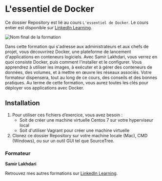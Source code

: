 # L'essentiel de Docker

Ce dossier Repository est lié au cours `L'essentiel de Docker`. Le cours entier est disponible sur [LinkedIn Learning][lil-course-url].

![Nom final de la formation][lil-thumbnail-url] 

Dans cette formation qui s'adresse aux administrateurs et aux chefs de projet, vous découvrirez Docker, une plateforme de lancement d'applications en conteneurs logiciels. Avec Samir Lakhdari, vous verrez en quoi consiste Docker, puis comment l'installer et le configurer. Vous apprendrez à utiliser les images, à exécuter et à gérer des conteneurs de données, des volumes, et à mettre en œuvre les réseaux associés. Votre formateur dispensera, tout au long de ce cours, des conseils et des bonnes pratiques. Au terme de cette formation, vous aurez toutes les clés pour déployer vos applications avec Docker.

## Installation

1. Pour utiliser ces fichiers d’exercice, vous avez besoin : 
   - Soit de créer une machine virtuelle Centos 7 sur votre hyperviseur local
   - Soit d'utiliser Vagrant pour créer une machine virtuelle 
2. Clonez ce dossier Repository sur votre machine locale (Mac), CMD (Windows), ou sur un outil GUI tel que SourceTree. 

### Formateur

**Samir Lakhdari** 

 Retrouvez mes autres formations sur [LinkedIn Learning][lil-URL-trainer].

[0]: # (Replace these placeholder URLs with actual course URLs)
[lil-course-url]: https://www.linkedin.com/learning/l-essentiel-de-docker
[lil-thumbnail-url]: https://media.licdn.com/dms/image/D560DAQH4sy3jxZLQIg/learning-public-crop_675_1200/0/1681459196100?e=2147483647&v=beta&t=vLr8JC7JYO9i1VuW3llYazQBWLlNc7P2cjKM9IGNQNM
[lil-URL-trainer]: https://www.linkedin.com/learning/instructors/samir-lakhdari

[1]: # (End of FR-Instruction ###############################################################################################)
